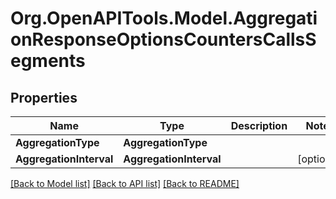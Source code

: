 
# Org.OpenAPITools.Model.AggregationResponseOptionsCountersCallsSegments

## Properties

Name | Type | Description | Notes
------------ | ------------- | ------------- | -------------
**AggregationType** | **AggregationType** |  | 
**AggregationInterval** | **AggregationInterval** |  | [optional] 

[[Back to Model list]](../README.md#documentation-for-models)
[[Back to API list]](../README.md#documentation-for-api-endpoints)
[[Back to README]](../README.md)

